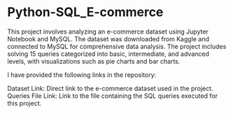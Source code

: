 # Python-SQL_E-commerce
This project involves analyzing an e-commerce dataset using Jupyter Notebook and MySQL. The dataset was downloaded from Kaggle and connected to MySQL for comprehensive data analysis. The project includes solving 15 queries categorized into basic, intermediate, and advanced levels, with visualizations such as pie charts and bar charts.


I have provided the following links in the repository:

Dataset Link: Direct link to the e-commerce dataset used in the project.
Queries File Link: Link to the file containing the SQL queries executed for this project.
